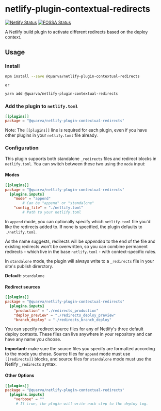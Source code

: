 # netlify-plugin-contextual-redirects

[![Netlify Status](https://api.netlify.com/api/v1/badges/7b59f403-9e40-4608-998f-54adb49f6f51/deploy-status)](https://app.netlify.com/sites/netlify-plugin-contextual-redirects/deploys) [![FOSSA Status](https://app.fossa.com/api/projects/git%2Bgithub.com%2Fquarva%2Fnetlify-plugin-contextual-redirects.svg?type=shield)](https://app.fossa.com/projects/git%2Bgithub.com%2Fquarva%2Fnetlify-plugin-contextual-redirects?ref=badge_shield)

A Netlify build plugin to activate different redirects based on the deploy context.

## Usage

### Install

```bash
npm install --save @quarva/netlify-plugin-contextual-redirects

or 

yarn add @quarva/netlify-plugin-contextual-redirects
```

### Add the plugin to `netlify.toml`

```toml
[[plugins]]
package = "@quarva/netlify-plugin-contextual-redirects"
```

Note: The `[[plugins]]` line is required for each plugin, even if you have other plugins in your `netlify.toml` file already.

### Configuration

This plugin supports both standalone `_redirects` files and redirect blocks in `netlify.toml`. You can switch between these two using the `mode` input:

#### Modes

```toml
[[plugins]]
package = "@quarva/netlify-plugin-contextual-redirects"
  [plugins.inputs]
  	"mode" = "append"
  		# Can be "append" or "standalone"
  	"config_file" = "./netlify.toml"
  		# Path to your netlify.toml
```

In `append` mode, you can optionally specify which `netlify.toml` file you'd like the redirects added to. If none is specified, the plugin defaults to `./netlify.toml`.

As the name suggests, redirects will be *appended* to the end of the file and existing redirects won't be overwritten, so you can combine permanent redirects - which live in the base `netlify.toml` - with context-specific rules.

In `standalone` mode, the plugin will always write to a `_redirects` file in your site's publish direrctory. 

**Default:** `standalone`

#### Redirect sources

```toml
[[plugins]]
package = "@quarva/netlify-plugin-contextual-redirects"
  [plugins.inputs]
    "production" = "./redirects_production"
    "deploy_preview" = "./redirects_deploy_preview"
    "branch_deploy" = "./redirects_branch_deploy"
```

You can specify redirect source files for any of Netlify's three default deploy contexts. These files can live anywhere in your repository and can have any name you choose.

**Important:** make sure the source files you specify are formatted according to the mode you chose. Source files for `append` mode must use `[[redirects]]` blocks, and source files for `standalone` mode must use the Netlify `_redirects` syntax.

#### Other Options

```toml
[[plugins]]
package = "@quarva/netlify-plugin-contextual-redirects"
  [plugins.inputs]
    "verbose" = ""
     # If true, the plugin will write each step to the deploy log.
```